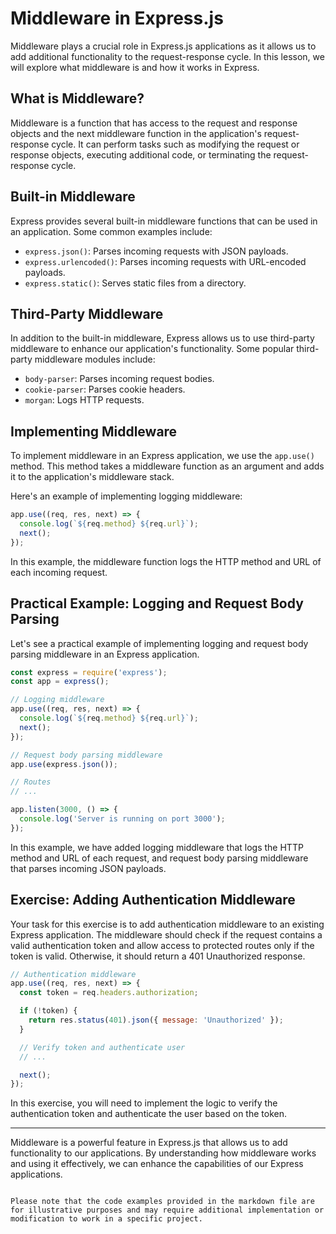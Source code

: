 # Middleware in Express.js

Middleware plays a crucial role in Express.js applications as it allows us to add additional functionality to the request-response cycle. In this lesson, we will explore what middleware is and how it works in Express.

## What is Middleware?

Middleware is a function that has access to the request and response objects and the next middleware function in the application's request-response cycle. It can perform tasks such as modifying the request or response objects, executing additional code, or terminating the request-response cycle.

## Built-in Middleware

Express provides several built-in middleware functions that can be used in an application. Some common examples include:

- `express.json()`: Parses incoming requests with JSON payloads.
- `express.urlencoded()`: Parses incoming requests with URL-encoded payloads.
- `express.static()`: Serves static files from a directory.

## Third-Party Middleware

In addition to the built-in middleware, Express allows us to use third-party middleware to enhance our application's functionality. Some popular third-party middleware modules include:

- `body-parser`: Parses incoming request bodies.
- `cookie-parser`: Parses cookie headers.
- `morgan`: Logs HTTP requests.

## Implementing Middleware

To implement middleware in an Express application, we use the `app.use()` method. This method takes a middleware function as an argument and adds it to the application's middleware stack.

Here's an example of implementing logging middleware:

```javascript
app.use((req, res, next) => {
  console.log(`${req.method} ${req.url}`);
  next();
});
```

In this example, the middleware function logs the HTTP method and URL of each incoming request.

## Practical Example: Logging and Request Body Parsing

Let's see a practical example of implementing logging and request body parsing middleware in an Express application.

```javascript
const express = require('express');
const app = express();

// Logging middleware
app.use((req, res, next) => {
  console.log(`${req.method} ${req.url}`);
  next();
});

// Request body parsing middleware
app.use(express.json());

// Routes
// ...

app.listen(3000, () => {
  console.log('Server is running on port 3000');
});
```

In this example, we have added logging middleware that logs the HTTP method and URL of each request, and request body parsing middleware that parses incoming JSON payloads.

## Exercise: Adding Authentication Middleware

Your task for this exercise is to add authentication middleware to an existing Express application. The middleware should check if the request contains a valid authentication token and allow access to protected routes only if the token is valid. Otherwise, it should return a 401 Unauthorized response.

```javascript
// Authentication middleware
app.use((req, res, next) => {
  const token = req.headers.authorization;

  if (!token) {
    return res.status(401).json({ message: 'Unauthorized' });
  }

  // Verify token and authenticate user
  // ...

  next();
});
```

In this exercise, you will need to implement the logic to verify the authentication token and authenticate the user based on the token.

---

Middleware is a powerful feature in Express.js that allows us to add functionality to our applications. By understanding how middleware works and using it effectively, we can enhance the capabilities of our Express applications.
```

Please note that the code examples provided in the markdown file are for illustrative purposes and may require additional implementation or modification to work in a specific project.